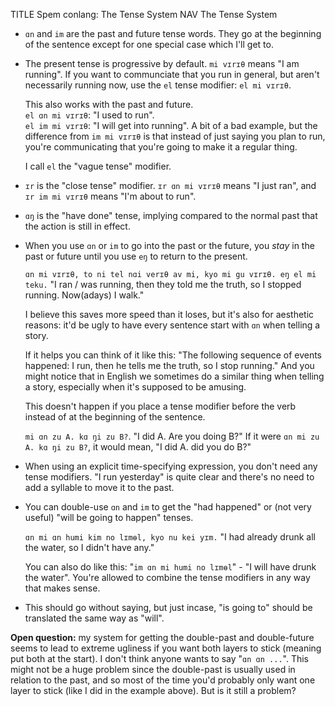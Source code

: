 TITLE Spem conlang: The Tense System
NAV The Tense System

* `ɑn` and `im` are the past and future tense words. They go at the beginning of the sentence except for one special case which I'll get to.

* The present tense is progressive by default. `mi vɪrɪθ` means "I am running". If you want to communciate that you run in general, but aren't necessarily running now, use the `el` tense modifier: `el mi vɪrɪθ`.

	This also works with the past and future.  
	`el ɑn mi vɪrɪθ`: "I used to run".  
	`el im mi vɪrɪθ`: "I will get into running". A bit of a bad example, but the difference from `im mi vɪrɪθ` is that instead of just saying you plan to run, you're communicating that you're going to make it a regular thing.

	I call `el` the "vague tense" modifier.

* `ɪr` is the "close tense" modifier. `ɪr ɑn mi vɪrɪθ` means "I just ran", and `ɪr im mi vɪrɪθ` means "I'm about to run".

* `ɑŋ` is the "have done" tense, implying compared to the normal past that the action is still in effect.

* When you use `ɑn` or `im` to go into the past or the future, you *stay* in the past or future until you use `eŋ` to return to the present.

	`ɑn mi vɪrɪθ, to ni tel nɑi verɪθ av mi, kyo mi gu vɪrɪθ. eŋ el mi teku.` "I ran / was running, then they told me the truth, so I stopped running. Now(adays) I walk."

	I believe this saves more speed than it loses, but it's also for aesthetic reasons: it'd be ugly to have every sentence start with `ɑn` when telling a story.

	If it helps you can think of it like this: "The following sequence of events happened: I run, then he tells me the truth, so I stop running." And you might notice that in English we sometimes do a similar thing when telling a story, especially when it's supposed to be amusing.

	This doesn't happen if you place a tense modifier before the verb instead of at the beginning of the sentence.

	`mi ɑn zu A. kɑ ŋi zu B?`. "I did A. Are you doing B?"
	If it were `ɑn mi zu A. kɑ ŋi zu B?`, it would mean, "I did A. did you do B?"

* When using an explicit time-specifying expression, you don't need any tense modifiers. "I run yesterday" is quite clear and there's no need to add a syllable to move it to the past.

* You can double-use `ɑn` and `im` to get the "had happened" or (not very useful) "will be going to happen" tenses.

	`ɑn mi ɑn humi kim no lɪmɵl, kyo nu kei yɪm.` "I had already drunk all the water, so I didn't have any."

	You can also do like this: "`im ɑn mi humi no lɪmɵl`" - "I will have drunk the water". You're allowed to combine the tense modifiers in any way that makes sense.

* This should go without saying, but just incase, "is going to" should be translated the same way as "will".

**Open question:** my system for getting the double-past and double-future seems to lead to extreme ugliness if you want both layers to stick (meaning put both at the start). I don't think anyone wants to say "`ɑn ɑn ...`". This might not be a huge problem since the double-past is usually used in relation to the past, and so most of the time you'd probably only want one layer to stick (like I did in the example above). But is it still a problem?
